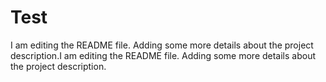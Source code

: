 # Test
I am editing the README file. Adding some more details about the project description.I am editing the README file. Adding some more details about the project description.

